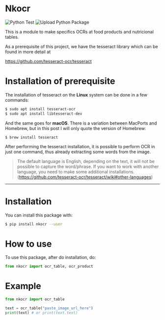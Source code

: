 # Nkocr

![Python Test](https://github.com/Lucs1590/Nkocr/workflows/Python%20Test/badge.svg)
![Upload Python Package](https://github.com/Lucs1590/Nkocr/workflows/Upload%20Python%20Package/badge.svg?branch=v0.2.2)

This is a module to make specifics OCRs at food products and nutricional tables.


As a prerequisite of this project, we have the tesseract library which can be found in more detail at

https://github.com/tesseract-ocr/tesseract

# Installation of prerequisite
The installation of tesseract on the **Linux** system can be done in a few commands:

```bash
$ sudo apt install tesseract-ocr
$ sudo apt install libtesseract-dev
```

And the same goes for **macOS**. There is a variation between MacPorts and Homebrew, but in this post I will only quote the version of Homebrew:
```
$ brew install tesseract
```
After performing the tesseract installation, it is possible to perform OCR in just one command, thus already extracting some words from the image.
> The default language is English, depending on the text, it will not be possible to capture the word/phrase.
If you want to work with another language, you need to make some additional installations. (https://github.com/tesseract-ocr/tesseract/wiki#other-languages)
---

# Installation
You can install this package with:
```bash
$ pip install nkocr --user
```

# How to use
To use this package, after do installation, do:
```python
from nkocr import ocr_table, ocr_product
```

# Example
```python
from nkocr import ocr_table

text = ocr_table("paste_image_url_here")
print(text) # or print(text.text)
```
